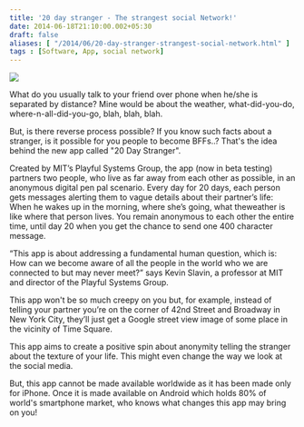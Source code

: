 ```yaml
---
title: '20 day stranger - The strangest social Network!'
date: 2014-06-18T21:10:00.002+05:30
draft: false
aliases: [ "/2014/06/20-day-stranger-strangest-social-network.html" ]
tags : [Software, App, social network]
---
```


  

![](https://1.bp.blogspot.com/-USedhNKroH4/U6GyHlD00_I/AAAAAAAACUU/qoklyvhvisA/s1600/20140618201945.jpg)

  
What do you usually talk to your friend over phone when he/she is separated by distance? Mine would be about the weather, what-did-you-do, where-n-all-did-you-go, blah, blah, blah.  
  
But, is there reverse process possible? If you know such facts about a stranger, is it possible for you people to become BFFs..? That's the idea behind the new app called "20 Day Stranger".  
  
Created by MIT’s Playful Systems Group, the app (now in beta testing) partners two people, who live as far away from each other as possible, in an anonymous digital pen pal scenario. Every day for 20 days, each person gets messages alerting them to vague details about their partner’s life: When he wakes up in the morning, where she’s going, what theweather is like where that person lives. You remain anonymous to each other the entire time, until day 20 when you get the chance to send one 400 character message.  
  
“This app is about addressing a fundamental human question, which is: How can we become aware of all the people in the world who we are connected to but may never meet?” says Kevin Slavin, a professor at MIT and director of the Playful Systems Group.  
  
This app won't be so much creepy on you but, for example, instead of telling your partner you’re on the corner of 42nd Street and Broadway in New York City, they’ll just get a Google street view image of some place in the vicinity of Time Square.  
  
This app aims to create a positive spin about anonymity telling the stranger about the texture of your life. This might even change the way we look at the social media.  
  
But, this app cannot be made available worldwide as it has been made only for iPhone. Once it is made available on Android which holds 80% of world's smartphone market, who knows what changes this app may bring on you!
